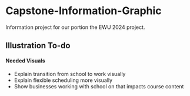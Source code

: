 # Capstone-Information-Graphic

Information project for  our portion the EWU 2024 project.

## Illustration To-do

#### Needed Visuals

* Explain transition from school to work visually
* Explain flexible scheduling more visually
* Show businesses working with school on that impacts course content
